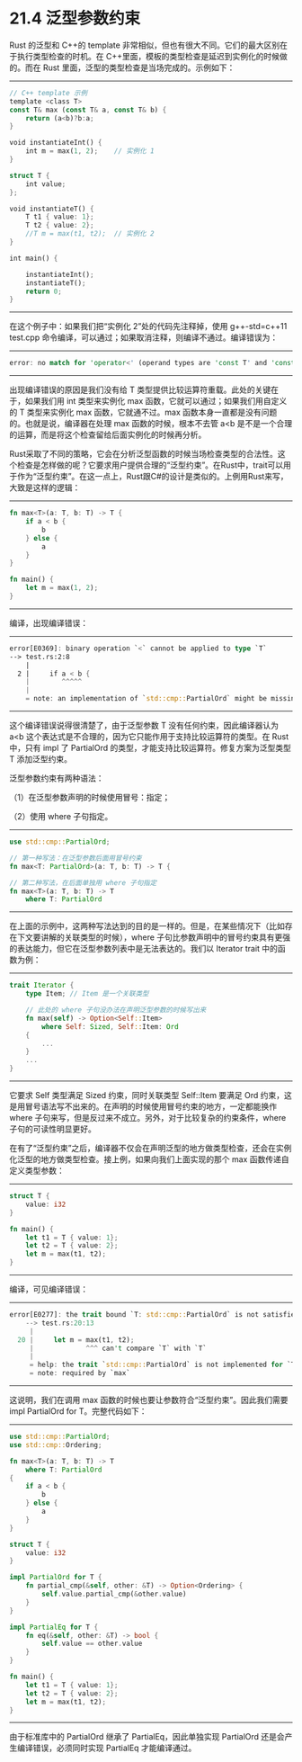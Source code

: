# 21.4 泛型参数约束

Rust 的泛型和 C++的 template 非常相似，但也有很大不同。它们的最大区别在于执行类型检查的时机。在 C++里面，模板的类型检查是延迟到实例化的时候做的。而在 Rust 里面，泛型的类型检查是当场完成的。示例如下：

---

```rust
// C++ template 示例
template <class T>
const T& max (const T& a, const T& b) {
    return (a<b)?b:a;
}

void instantiateInt() {
    int m = max(1, 2);    // 实例化 1
}

struct T {
    int value;
};

void instantiateT() {
    T t1 { value: 1};
    T t2 { value: 2};
    //T m = max(t1, t2);  // 实例化 2
}

int main() {

    instantiateInt();
    instantiateT();
    return 0;
}
```

---

在这个例子中：如果我们把“实例化 2”处的代码先注释掉，使用 g++-std=c++11 test.cpp 命令编译，可以通过；如果取消注释，则编译不通过。编译错误为：

---

```rust
error: no match for 'operator<' (operand types are 'const T' and 'const T')
```

---

出现编译错误的原因是我们没有给 T 类型提供比较运算符重载。此处的关键在于，如果我们用 int 类型来实例化 max 函数，它就可以通过；如果我们用自定义的 T 类型来实例化 max 函数，它就通不过。max 函数本身一直都是没有问题的。也就是说，编译器在处理 max 函数的时候，根本不去管 a<b 是不是一个合理的运算，而是将这个检查留给后面实例化的时候再分析。

Rust采取了不同的策略，它会在分析泛型函数的时候当场检查类型的合法性。这个检查是怎样做的呢？它要求用户提供合理的“泛型约束”。在Rust中，trait可以用于作为“泛型约束”。在这一点上，Rust跟C#的设计是类似的。上例用Rust来写，大致是这样的逻辑：

---

```rust
fn max<T>(a: T, b: T) -> T {
    if a < b {
        b
    } else {
        a
    }
}

fn main() {
    let m = max(1, 2);
}
```

---

编译，出现编译错误：

---

```rust
error[E0369]: binary operation `<` cannot be applied to type `T`
--> test.rs:2:8
    |
  2 |     if a < b {
    |        ^^^^^
    |
    = note: an implementation of `std::cmp::PartialOrd` might be missing for `T`
```

---

这个编译错误说得很清楚了，由于泛型参数 T 没有任何约束，因此编译器认为 a<b 这个表达式是不合理的，因为它只能作用于支持比较运算符的类型。在 Rust 中，只有 impl 了 PartialOrd 的类型，才能支持比较运算符。修复方案为泛型类型 T 添加泛型约束。

泛型参数约束有两种语法：

（1）在泛型参数声明的时候使用冒号：指定；

（2）使用 where 子句指定。

---

```rust
use std::cmp::PartialOrd;

// 第一种写法：在泛型参数后面用冒号约束
fn max<T: PartialOrd>(a: T, b: T) -> T {

// 第二种写法，在后面单独用 where 子句指定
fn max<T>(a: T, b: T) -> T
    where T: PartialOrd
```

---

在上面的示例中，这两种写法达到的目的是一样的。但是，在某些情况下（比如存在下文要讲解的关联类型的时候），where 子句比参数声明中的冒号约束具有更强的表达能力，但它在泛型参数列表中是无法表达的。我们以 Iterator trait 中的函数为例：

---

```rust
trait Iterator {
    type Item; // Item 是一个关联类型

    // 此处的 where 子句没办法在声明泛型参数的时候写出来
    fn max(self) -> Option<Self::Item>
        where Self: Sized, Self::Item: Ord
    {
        ...
    }
    ...
}
```

---

它要求 Self 类型满足 Sized 约束，同时关联类型 Self::Item 要满足 Ord 约束，这是用冒号语法写不出来的。在声明的时候使用冒号约束的地方，一定都能换作 where 子句来写，但是反过来不成立。另外，对于比较复杂的约束条件，where 子句的可读性明显更好。

在有了“泛型约束”之后，编译器不仅会在声明泛型的地方做类型检查，还会在实例化泛型的地方做类型检查。接上例，如果向我们上面实现的那个 max 函数传递自定义类型参数：

---

```rust
struct T {
    value: i32
}

fn main() {
    let t1 = T { value: 1};
    let t2 = T { value: 2};
    let m = max(t1, t2);
}
```

---

编译，可见编译错误：

---

```rust
error[E0277]: the trait bound `T: std::cmp::PartialOrd` is not satisfied
    --> test.rs:20:13
     |
  20 |     let m = max(t1, t2);
     |             ^^^ can't compare `T` with `T`
     |
     = help: the trait `std::cmp::PartialOrd` is not implemented for `T`
     = note: required by `max`
```

---

这说明，我们在调用 max 函数的时候也要让参数符合“泛型约束”。因此我们需要 impl PartialOrd for T。完整代码如下：

---

```rust
use std::cmp::PartialOrd;
use std::cmp::Ordering;

fn max<T>(a: T, b: T) -> T
    where T: PartialOrd
{
    if a < b {
        b
    } else {
        a
    }
}

struct T {
    value: i32
}

impl PartialOrd for T {
    fn partial_cmp(&self, other: &T) -> Option<Ordering> {
        self.value.partial_cmp(&other.value)
    }
}

impl PartialEq for T {
    fn eq(&self, other: &T) -> bool {
        self.value == other.value
    }
}

fn main() {
    let t1 = T { value: 1};
    let t2 = T { value: 2};
    let m = max(t1, t2);
}
```

---

由于标准库中的 PartialOrd 继承了 PartialEq，因此单独实现 PartialOrd 还是会产生编译错误，必须同时实现 PartialEq 才能编译通过。
